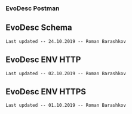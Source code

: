 ### EvoDesc Postman

## EvoDesc Schema
```
Last updated -- 24.10.2019 -- Roman Barashkov

```

## EvoDesc ENV HTTP
```
Last updated -- 02.10.2019 -- Roman Barashkov

```

## EvoDesc ENV HTTPS
```
Last updated -- 01.10.2019 -- Roman Barashkov

```
